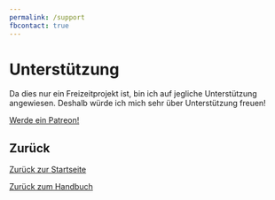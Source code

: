 ```yaml
---
permalink: /support
fbcontact: true
---
```


# Unterstützung

Da dies nur ein Freizeitprojekt ist, bin ich auf jegliche Unterstützung angewiesen. Deshalb würde ich mich sehr über Unterstützung freuen!

<a href="https://www.patreon.com/bePatron?u=28808035" data-patreon-widget-type="become-patron-button">Werde ein Patreon!</a>
<script async src="https://c6.patreon.com/becomePatronButton.bundle.js"></script>

## Zurück

[Zurück zur Startseite](./README.md)

[Zurück zum Handbuch](./manual/README.md)
